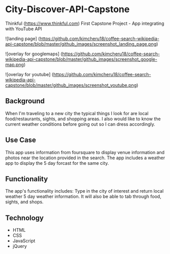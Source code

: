 # City-Discover-API-Capstone
Thinkful (https://www.thinkful.com) First Capstone Project - App integrating with YouTube API

![landing page] (https://github.com/kimcheru18/coffee-search-wikipedia-api-capstone/blob/master/github_images/screenshot_landing_page.png)

![overlay for googlemaps] (https://github.com/kimcheru18/coffee-search-wikipedia-api-capstone/blob/master/github_images/screenshot_google-map.png)

![overlay for youtube] (https://github.com/kimcheru18/coffee-search-wikipedia-api-capstone/blob/master/github_images/screenshot_youtube.png)

## Background
When I'm traveling to a new city the typical things I look for are local food/restaurants, sights, and shopping areas. I also would like to know the current weather conditions before going out so I can dress accordingly. 

## Use Case
This app uses information from foursquare to display venue information and photos near the location provided in the search. The app includes a weather app to display the 5 day forcast for the same city. 

<!-- ## Working Prototype
You can access a working prototype of the app here: -->

## Functionality
The app's functionality includes:
Type in the city of interest and return local weather 5 day weather information. It will also be able to tab through food, sights, and shops. 

## Technology
* HTML
* CSS
* JavaScript
* jQuery

<!-- The app uses AJAX JSON calls to the <a href="https://www.googleapis.com/youtube/v3/search">YouTube Videos</a>Open Platform API to return YouTube results.
The app uses AJAX JSON calls to the <a href="https://en.wikipedia.org/w/api.php">Wiki Trivia</a>Open Platform API to return Wikipedia results.


## Responsive
App is built to be responsive across mobile, tablet, laptop, and desktop screen resolutions.

## Development Roadmap
This is v1.0 of the app, but future enhancements are expected to include:
* Add list of cafe's where visiter can find these coffees
* Add comment section for visiter to comment on their favorite coffee flavors or recommend other coffee types and cafe's -->